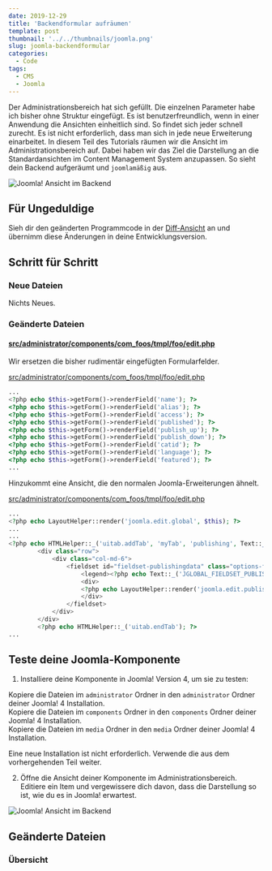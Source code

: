 ```yaml
---
date: 2019-12-29
title: 'Backendformular aufräumen'
template: post
thumbnail: '../../thumbnails/joomla.png'
slug: joomla-backendformular
categories:
  - Code
tags:
  - CMS
  - Joomla
---
```


Der Administrationsbereich hat sich gefüllt. Die einzelnen Parameter habe ich bisher ohne Struktur eingefügt. Es ist benutzerfreundlich, wenn in einer Anwendung die Ansichten einheitlich sind. So findet sich jeder schnell zurecht. Es ist nicht erforderlich, dass man sich in jede neue Erweiterung einarbeitet. In diesem Teil des Tutorials räumen wir die Ansicht im Administrationsbereich auf. Dabei haben wir das Ziel die Darstellung an die Standardansichten im Content Management System anzupassen. So sieht dein Backend aufgeräumt und `joomlamäßig` aus.

![Joomla! Ansicht im Backend](/images/j4x29x1.png)

## Für Ungeduldige

Sieh dir den geänderten Programmcode in der [Diff-Ansicht](https://github.com/astridx/boilerplate/compare/t24...t24b) an und übernimm diese Änderungen in deine Entwicklungsversion.

## Schritt für Schritt

### Neue Dateien

Nichts Neues.

### Geänderte Dateien

#### [src/administrator/components/com_foos/tmpl/foo/edit.php](https://github.com/astridx/boilerplate/compare/t24...t24b#diff-1637778e5f7d1d56dd1751af1970f01b)

Wir ersetzen die bisher rudimentär eingefügten Formularfelder.

[src/administrator/components/com_foos/tmpl/foo/edit.php](https://github.com/astridx/boilerplate/blob/d23cc2ecdd8487d416f0370be5661a5689cde753/src/administrator/components/com_foos/tmpl/foo/edit.php)

```php
...
<?php echo $this->getForm()->renderField('name'); ?>
<?php echo $this->getForm()->renderField('alias'); ?>
<?php echo $this->getForm()->renderField('access'); ?>
<?php echo $this->getForm()->renderField('published'); ?>
<?php echo $this->getForm()->renderField('publish_up'); ?>
<?php echo $this->getForm()->renderField('publish_down'); ?>
<?php echo $this->getForm()->renderField('catid'); ?>
<?php echo $this->getForm()->renderField('language'); ?>
<?php echo $this->getForm()->renderField('featured'); ?>
...
```

Hinzukommt eine Ansicht, die den normalen Joomla-Erweiterungen ähnelt.

[src/administrator/components/com_foos/tmpl/foo/edit.php](https://github.com/astridx/boilerplate/blob/d23cc2ecdd8487d416f0370be5661a5689cde753/src/administrator/components/com_foos/tmpl/foo/edit.php)

```php
...
<?php echo LayoutHelper::render('joomla.edit.global', $this); ?>
...
...
<?php echo HTMLHelper::_('uitab.addTab', 'myTab', 'publishing', Text::_('JGLOBAL_FIELDSET_PUBLISHING')); ?>
		<div class="row">
			<div class="col-md-6">
				<fieldset id="fieldset-publishingdata" class="options-form">
					<legend><?php echo Text::_('JGLOBAL_FIELDSET_PUBLISHING'); ?></legend>
					<div>
					<?php echo LayoutHelper::render('joomla.edit.publishingdata', $this); ?>
					</div>
				</fieldset>
			</div>
		</div>
		<?php echo HTMLHelper::_('uitab.endTab'); ?>
...
```

## Teste deine Joomla-Komponente

1. Installiere deine Komponente in Joomla! Version 4, um sie zu testen:

Kopiere die Dateien im `administrator` Ordner in den `administrator` Ordner deiner Joomla! 4 Installation.  
Kopiere die Dateien im `components` Ordner in den `components` Ordner deiner Joomla! 4 Installation.  
Kopiere die Dateien im `media` Ordner in den `media` Ordner deiner Joomla! 4 Installation.

Eine neue Installation ist nicht erforderlich. Verwende die aus dem vorhergehenden Teil weiter.

2. Öffne die Ansicht deiner Komponente im Administrationsbereich. Editiere ein Item und vergewissere dich davon, dass die Darstellung so ist, wie du es in Joomla! erwartest.

![Joomla! Ansicht im Backend](/images/j4x29x1.png)

## Geänderte Dateien

### Übersicht
